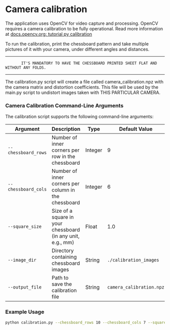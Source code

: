 # Camera calibration
The application uses OpenCV for video capture and processing.
OpenCV requires a camera calibration to be fully operational. Read more information at [docs.opencv.org: tutorial py calibration](https://docs.opencv.org/4.x/dc/dbb/tutorial_py_calibration.html)

To run the calibration, print the chessboard pattern and take multiple pictures of it with your camera, under different angles and distances.

***********************************************************************************
           IT'S MANDATORY TO HAVE THE CHESSBOARD PRINTED SHEET FLAT AND WITHOUT ANY FOLDS.
***********************************************************************************


The calibration.py script will create a file called camera_calibration.npz with the camera matrix and distortion coefficients.
This file will be used by the main.py script to undistort images taken with THIS PARTICULAR CAMERA.



### Camera Calibration Command-Line Arguments

The calibration script supports the following command-line arguments:

| Argument               | Description                                      | Type    | Default Value         |
|------------------------|--------------------------------------------------|---------|-----------------------|
| `--chessboard_rows`    | Number of inner corners per row in the chessboard | Integer | 9                     |
| `--chessboard_cols`    | Number of inner corners per column in the chessboard | Integer | 6                     |
| `--square_size`        | Size of a square in your chessboard (in any unit, e.g., mm) | Float   | 1.0                   |
| `--image_dir`          | Directory containing chessboard images           | String  | `./calibration_images`|
| `--output_file`        | Path to save the calibration file                | String  | `camera_calibration.npz` |

### Example Usage

```bash
python calibration.py --chessboard_rows 10 --chessboard_cols 7 --square_size 25.0 --image_dir ./images --output_file camera_calibration.npz
